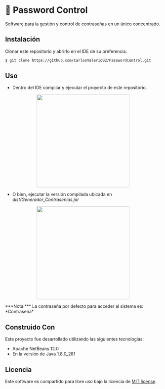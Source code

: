 # 🔑 Password Control

Software para la gestión y control de contraseñas en un único concentrado.


## Instalación

Clonar este repositorio y abrirlo en el IDE de su preferencia.

```bash
$ git clone https://github.com/CarlosValerio02/PasswordControl.git
```

## Uso
- Dentro del IDE compilar y ejecutar el proyecto de este repositorio.
<p align="center"><a href="https://carlosvalerio02.github.io/" target="_blank"><img src="https://carlosvalerio02.github.io/resources/PasswordControl/Home_PasswordControl.png" width="300"></a></p>

- O bien, ejecutar la versión compilada ubicada en *dist/Generador_Contrasenias.jar*
<p align="center"><a href="https://carlosvalerio02.github.io/" target="_blank"><img src="https://carlosvalerio02.github.io/resources/PasswordControl/Ingreso_PasswordControl.png" width="300"></a></p>
***Nota:*** La contraseña por defecto para acceder al sistema es: *Contraseña*

## Construido Con
Este proyecto fue desarrollado utilizando las siguientes tecnologías: 
- Apache NetBeans 12.0 
- En la versión de Java 1.8.0_281

## Licencia
Este software es compartido para libre uso bajo la licencia de [MIT license](https://opensource.org/licenses/MIT).